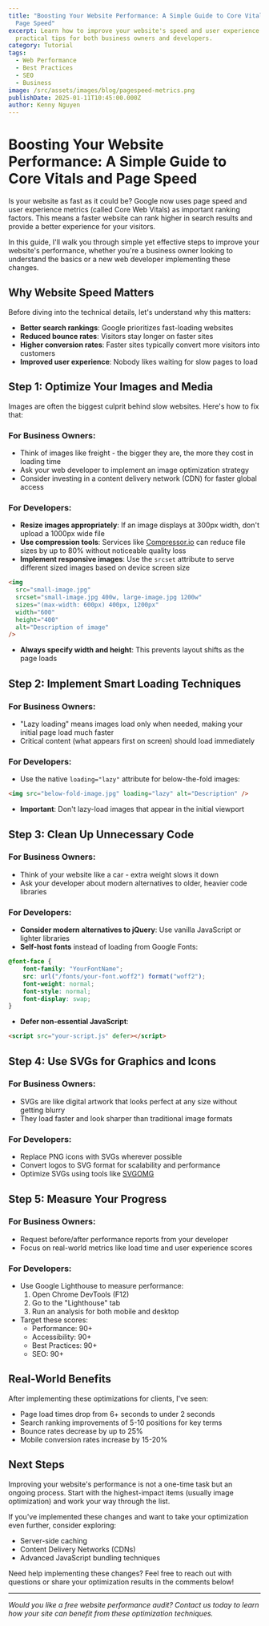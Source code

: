 ```yaml
---
title: "Boosting Your Website Performance: A Simple Guide to Core Vitals and
  Page Speed"
excerpt: Learn how to improve your website's speed and user experience with
  practical tips for both business owners and developers.
category: Tutorial
tags:
  - Web Performance
  - Best Practices
  - SEO
  - Business
image: /src/assets/images/blog/pagespeed-metrics.png
publishDate: 2025-01-11T10:45:00.000Z
author: Kenny Nguyen
---
```

# Boosting Your Website Performance: A Simple Guide to Core Vitals and Page Speed

Is your website as fast as it could be? Google now uses page speed and user experience metrics (called Core Web Vitals) as important ranking factors. This means a faster website can rank higher in search results and provide a better experience for your visitors.

In this guide, I'll walk you through simple yet effective steps to improve your website's performance, whether you're a business owner looking to understand the basics or a new web developer implementing these changes.

## Why Website Speed Matters

Before diving into the technical details, let's understand why this matters:

- **Better search rankings**: Google prioritizes fast-loading websites
- **Reduced bounce rates**: Visitors stay longer on faster sites
- **Higher conversion rates**: Faster sites typically convert more visitors into customers
- **Improved user experience**: Nobody likes waiting for slow pages to load

## Step 1: Optimize Your Images and Media

Images are often the biggest culprit behind slow websites. Here's how to fix that:

### For Business Owners:
- Think of images like freight - the bigger they are, the more they cost in loading time
- Ask your web developer to implement an image optimization strategy
- Consider investing in a content delivery network (CDN) for faster global access

### For Developers:
- **Resize images appropriately**: If an image displays at 300px width, don't upload a 1000px wide file
- **Use compression tools**: Services like [Compressor.io](https://compressor.io) can reduce file sizes by up to 80% without noticeable quality loss
- **Implement responsive images**: Use the `srcset` attribute to serve different sized images based on device screen size

```html
<img 
  src="small-image.jpg" 
  srcset="small-image.jpg 400w, large-image.jpg 1200w" 
  sizes="(max-width: 600px) 400px, 1200px"
  width="600" 
  height="400" 
  alt="Description of image"
/>
```

- **Always specify width and height**: This prevents layout shifts as the page loads

## Step 2: Implement Smart Loading Techniques

### For Business Owners:
- "Lazy loading" means images load only when needed, making your initial page load much faster
- Critical content (what appears first on screen) should load immediately

### For Developers:
- Use the native `loading="lazy"` attribute for below-the-fold images:

```html
<img src="below-fold-image.jpg" loading="lazy" alt="Description" />
```

- **Important**: Don't lazy-load images that appear in the initial viewport

## Step 3: Clean Up Unnecessary Code

### For Business Owners:
- Think of your website like a car - extra weight slows it down
- Ask your developer about modern alternatives to older, heavier code libraries

### For Developers:
- **Consider modern alternatives to jQuery**: Use vanilla JavaScript or lighter libraries
- **Self-host fonts** instead of loading from Google Fonts:

```css
@font-face {
    font-family: "YourFontName";
    src: url("/fonts/your-font.woff2") format("woff2");
    font-weight: normal;
    font-style: normal;
    font-display: swap;
}
```

- **Defer non-essential JavaScript**:

```html
<script src="your-script.js" defer></script>
```

## Step 4: Use SVGs for Graphics and Icons

### For Business Owners:
- SVGs are like digital artwork that looks perfect at any size without getting blurry
- They load faster and look sharper than traditional image formats

### For Developers:
- Replace PNG icons with SVGs wherever possible
- Convert logos to SVG format for scalability and performance
- Optimize SVGs using tools like [SVGOMG](https://jakearchibald.github.io/svgomg/)

## Step 5: Measure Your Progress

### For Business Owners:
- Request before/after performance reports from your developer
- Focus on real-world metrics like load time and user experience scores

### For Developers:
- Use Google Lighthouse to measure performance:
  1. Open Chrome DevTools (F12)
  2. Go to the "Lighthouse" tab
  3. Run an analysis for both mobile and desktop
- Target these scores:
  - Performance: 90+
  - Accessibility: 90+
  - Best Practices: 90+
  - SEO: 90+

## Real-World Benefits

After implementing these optimizations for clients, I've seen:
- Page load times drop from 6+ seconds to under 2 seconds
- Search ranking improvements of 5-10 positions for key terms
- Bounce rates decrease by up to 25%
- Mobile conversion rates increase by 15-20%

## Next Steps

Improving your website's performance is not a one-time task but an ongoing process. Start with the highest-impact items (usually image optimization) and work your way through the list.

If you've implemented these changes and want to take your optimization even further, consider exploring:
- Server-side caching
- Content Delivery Networks (CDNs)
- Advanced JavaScript bundling techniques

Need help implementing these changes? Feel free to reach out with questions or share your optimization results in the comments below!

---

*Would you like a free website performance audit? Contact us today to learn how your site can benefit from these optimization techniques.*
